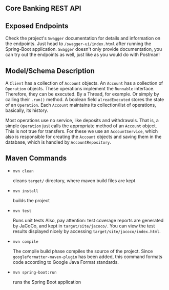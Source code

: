## Core Banking REST API

Exposed Endpoints
-----------------
Check the project's `Swagger` documentation for details and information on the endpoints.
Just head to `/swagger-ui/index.html` after running the Spring-Boot application.
`Swagger` doesn't only provide documentation, you can try out the endpoints as well, just like as you would do with Postman!

Model/Schema Description
------------------------
A `Client` has a collection of `Account` objects.
An `Account` has a collection of `Operation` objects.
These operations implement the `Runnable` interface.
Therefore, they can be executed. By a Thread, for example. Or simply by calling their `.run()` method.
A boolean field `alreadExecuted` stores the state of an `Operation`.
Each `Account` maintains its collection/list of operations, basically, its history.

Most operations use no service, like deposits and withdrawals.
That is, a simple `Operation` just calls the appropriate method of an `Account` object.
This is not true for transfers.
For these we use an `AccountService`, which also is responsible for creating the `Account` objects and saving them in the database, which is handled by `AccountRepository`.

Maven Commands
--------------

- `mvn clean`

	cleans `target/` directory, where maven build files are kept

- `mvn install`

	builds the project

- `mvn test`

	Runs unit tests
	Also, pay attention: test coverage reports are generated by JaCoCo, and kept in  `target/site/jacoco/`.
	You can view the test results displayed nicely by accessing `target/site/jacoco/index.html`.


- `mvn compile`

	The compile build phase compiles the source of the project.
	Since `googleformatter-maven-plugin` has been added, this command formats code according to Google Java Format standards.

- `mvn spring-boot:run`

	runs the Spring Boot application

